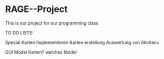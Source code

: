 # RAGE--Project
This is our project for our programming class


TO DO LISTE:

Spezial Karten Implementieren 
    Karten erstellung
    Auswertung von Stichen+

GUI
    Model Karten?
    welches Model

